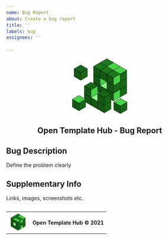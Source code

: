 ```yaml
---
name: Bug Report
about: Create a bug report 
title: ''
labels: bug 
assignees: ''

---
```


<p align="center"><a href="https://opentemplatehub.com"><img src="https://raw.githubusercontent.com/open-template-hub/open-template-hub.github.io/master/assets/logo/brand-logo-broken.png" alt="Logo" width=150></a></p>
<h2 align="center">Open Template Hub - Bug Report</h2>

## Bug Description

Define the problem clearly




## Supplementary Info

Links, images, screenshots etc.




<table align="right"><tr><td><a href="https://opentemplatehub.com"><img src="https://raw.githubusercontent.com/open-template-hub/open-template-hub.github.io/master/assets/logo/brand-logo.png" width="50px" alt="oth"/></a></td><td><b>Open Template Hub © 2021</b></td></tr></table>
